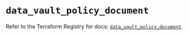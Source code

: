 # `data_vault_policy_document`

Refer to the Terraform Registry for docs: [`data_vault_policy_document`](https://registry.terraform.io/providers/hashicorp/vault/4.8.0/docs/data-sources/policy_document).
